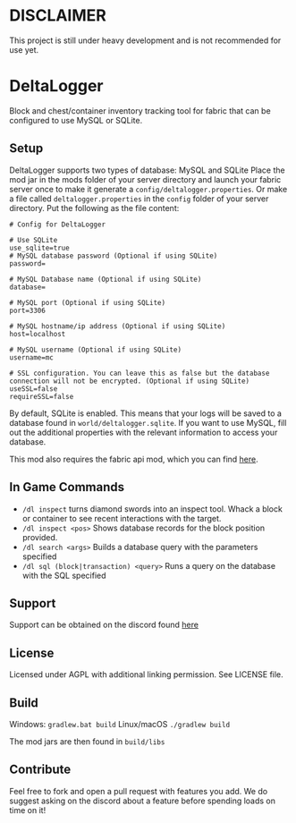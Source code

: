 # DISCLAIMER

This project is still under heavy development and is not recommended for use yet.
# DeltaLogger

Block and chest/container inventory tracking tool for fabric that can be configured to use MySQL or SQLite.

## Setup

DeltaLogger supports two types of database: MySQL and SQLite
Place the mod jar in the mods folder of your server directory and launch your fabric server once to make it generate a `config/deltalogger.properties`. Or make a file called `deltalogger.properties` in the `config` folder of your server directory. Put the following as the file content:

```
# Config for DeltaLogger

# Use SQLite
use_sqlite=true
# MySQL database password (Optional if using SQLite)
password=

# MySQL Database name (Optional if using SQLite)
database=

# MySQL port (Optional if using SQLite)
port=3306

# MySQL hostname/ip address (Optional if using SQLite)
host=localhost

# MySQL username (Optional if using SQLite)
username=mc

# SSL configuration. You can leave this as false but the database connection will not be encrypted. (Optional if using SQLite)
useSSL=false
requireSSL=false
```
By default, SQLite is enabled. This means that your logs will be saved to a database found in `world/deltalogger.sqlite`. If you want to use MySQL, fill out the additional properties with the relevant information to access your database.

This mod also requires the fabric api mod, which you can find [here](https://www.curseforge.com/minecraft/mc-mods/fabric-api).

## In Game Commands

- `/dl inspect` turns diamond swords into an inspect tool. Whack a block or container to see recent interactions with the target.
- `/dl inspect <pos>` Shows database records for the block position provided.
- `/dl search <args>` Builds a database query with the parameters specified
- `/dl sql (block|transaction) <query>` Runs a query on the database with the SQL specified

## Support

Support can be obtained on the discord found [here](https://discord.gg/UxHnDWr)

## License

Licensed under AGPL with additional linking permission. See LICENSE file.

## Build

Windows:
`gradlew.bat build`
Linux/macOS
`./gradlew build`

The mod jars are then found in `build/libs`

## Contribute

Feel free to fork and open a pull request with features you add. We do suggest asking on the discord about a feature before spending loads on time on it!
